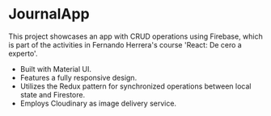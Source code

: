 # JournalApp

This project showcases an app with CRUD operations using Firebase, which is part of the activities in Fernando Herrera's course 'React: De cero a experto'.

+ Built with Material UI.
+ Features a fully responsive design.
+ Utilizes the Redux pattern for synchronized operations between local state and Firestore.
+ Employs Cloudinary as image delivery service.
